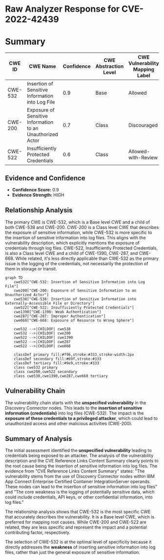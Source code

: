 # Raw Analyzer Response for CVE-2022-42439

# Summary
| CWE ID | CWE Name | Confidence | CWE Abstraction Level | CWE Vulnerability Mapping Label | CWE-Vulnerability Mapping Notes |
|---|---|---|---|---|---|
| CWE-532 | Insertion of Sensitive Information into Log File | 0.9 | Base | Allowed | Primary CWE |
| CWE-200 | Exposure of Sensitive Information to an Unauthorized Actor | 0.7 | Class | Discouraged | Secondary Candidate |
| CWE-522 | Insufficiently Protected Credentials | 0.6 | Class | Allowed-with-Review | Secondary Candidate |

## Evidence and Confidence

*   **Confidence Score:** 0.9
*   **Evidence Strength:** HIGH

## Relationship Analysis
The primary CWE is CWE-532, which is a Base level CWE and a child of both CWE-538 and CWE-200. CWE-200 is a Class level CWE that describes the exposure of sensitive information, while CWE-532 is more specific to the insertion of sensitive information into log files. This aligns with the vulnerability description, which explicitly mentions the exposure of credentials through log files. CWE-522, Insufficiently Protected Credentials, is also a Class level CWE and a child of CWE-1390, CWE-287, and CWE-668. While related, it's less directly applicable than CWE-532 as the primary issue is the logging of the credentials, not necessarily the protection of them in storage or transit.

```mermaid
graph TD
    cwe532["CWE-532: Insertion of Sensitive Information into Log File"]
    cwe200["CWE-200: Exposure of Sensitive Information to an Unauthorized Actor"]
    cwe538["CWE-538: Insertion of Sensitive Information into Externally-Accessible File or Directory"]
    cwe522["CWE-522: Insufficiently Protected Credentials"]
    cwe1390["CWE-1390: Weak Authentication"]
    cwe287["CWE-287: Improper Authentication"]
    cwe668["CWE-668: Exposure of Resource to Wrong Sphere"]
    
    cwe532 -->|CHILDOF| cwe538
    cwe532 -->|CHILDOF| cwe200
    cwe522 -->|CHILDOF| cwe1390
    cwe522 -->|CHILDOF| cwe287
    cwe522 -->|CHILDOF| cwe668
    
    classDef primary fill:#f96,stroke:#333,stroke-width:2px
    classDef secondary fill:#69f,stroke:#333
    classDef tertiary fill:#9e9,stroke:#333
    class cwe532 primary
    class cwe200,cwe522 secondary
    class cwe538,cwe1390,cwe287,cwe668 tertiary
```

## Vulnerability Chain
The vulnerability chain starts with the **unspecified vulnerability** in the Discovery Connector nodes. This leads to the **insertion of sensitive information (credentials)** into log files (CWE-532). The impact is the **exposure of these credentials to a privileged attacker**, which could lead to unauthorized access and other malicious activities (CWE-200).

## Summary of Analysis
The initial assessment identified the **unspecified vulnerability** leading to credentials being exposed to an attacker. The analysis of the vulnerability description and the CVE Reference Links Content Summary clearly points to the root cause being the insertion of sensitive information into log files. The evidence from "CVE Reference Links Content Summary" states: "The vulnerability stems from the use of Discovery Connector nodes within IBM App Connect Enterprise Certified Container IntegrationServer operands. These nodes can lead to the insertion of sensitive information into log files" and "The core weakness is the logging of potentially sensitive data, which could include credentials, API keys, or other confidential information, into log files."

The relationship analysis shows that CWE-532 is the most specific CWE that accurately describes the vulnerability. It is a Base level CWE, which is preferred for mapping root causes. While CWE-200 and CWE-522 are related, they are less specific and represent the impact and a potential contributing factor, respectively.

The selection of CWE-532 is at the optimal level of specificity because it directly addresses the **weakness** of inserting sensitive information into log files, rather than just the general exposure of sensitive information.